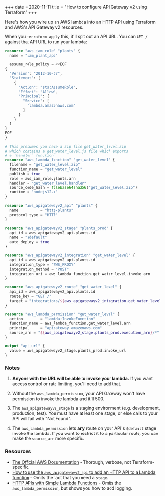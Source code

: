 +++
date = 2020-11-11
title = "How to configure API Gateway v2 using Terraform"
+++

Here's how you wire up an AWS lambda into an HTTP API using Terraform
and AWS's API Gateway v2 resources.

<!-- more -->

When you `terraform apply` this, it'll spit out an API URL. You can `GET
/` against that API URL to run your lambda:

```terraform
resource "aws_iam_role" "plants" {
  name = "iam_plant_api"

  assume_role_policy = <<EOF
{
  "Version": "2012-10-17",
  "Statement": [
    {
      "Action": "sts:AssumeRole",
      "Effect": "Allow",
      "Principal": {
        "Service": [
          "lambda.amazonaws.com"
        ]
      }
    }
  ]
}
EOF
}

# This presumes you have a zip file get_water_level.zip
# which contains a get_water_level.js file which exports
# a `handler` function
resource "aws_lambda_function" "get_water_level" {
  filename = "get_water_level.zip"
  function_name = "get_water_level"
  publish = true
  role = aws_iam_role.plants.arn
  handler = "get_water_level.handler"
  source_code_hash = filebase64sha256("get_water_level.zip")
  runtime = "nodejs12.x"
}

resource "aws_apigatewayv2_api" "plants" {
  name          = "http-plants"
  protocol_type = "HTTP"
}

resource "aws_apigatewayv2_stage" "plants_prod" {
  api_id = aws_apigatewayv2_api.plants.id
  name = "$default"
  auto_deploy = true
}

resource "aws_apigatewayv2_integration" "get_water_level" {
  api_id = aws_apigatewayv2_api.plants.id
  integration_type = "AWS_PROXY"
  integration_method = "POST"
  integration_uri = aws_lambda_function.get_water_level.invoke_arn
}

resource "aws_apigatewayv2_route" "get_water_level" {
  api_id = aws_apigatewayv2_api.plants.id
  route_key = "GET /"
  target = "integrations/${aws_apigatewayv2_integration.get_water_level.id}"
}

resource "aws_lambda_permission" "get_water_level" {
  action        = "lambda:InvokeFunction"
  function_name = aws_lambda_function.get_water_level.arn
  principal     = "apigateway.amazonaws.com"
  source_arn = "${aws_apigatewayv2_stage.plants_prod.execution_arn}/*"
}

output "api_url" {
  value = aws_apigatewayv2_stage.plants_prod.invoke_url
}
```

### Notes

1. **Anyone with the URL will be able to invoke your lambda.** If you want
   access control or rate limiting, you'll need to add that.

2. Without the `aws_lambda_permission`, your API Gateway won't have permission
   to invoke the lambda and it'll 500.

3. The `aws_apigatewayv2_stage` is a staging environment (e.g. development,
   production, test). You must have at least one stage, or else calls to your
   API will fail with "Not Found".

4. The `aws_lambda_permission` lets **any** route on your API's `$default`
   stage invoke the lambda. If you want to restrict it to a particular route,
   you can make the `source_arn` more specific.

### Resources

- [The Official AWS Documentation][official_docs] - Thorough, verbose, not Terraform-specific.
- [How to use the `aws_apigatewayv2_api` to add an HTTP API to a Lambda function][advancedweb] - Omits the fact that you need a `stage`.
- [HTTP APIs with Simple Lambda Functions][barneyparker] - Omits the `aws_lambda_permission`, but shows you how to add logging.

[official_docs]: https://docs.aws.amazon.com/apigateway/latest/developerguide/http-api.html
[advancedweb]: https://advancedweb.hu/how-to-use-the-aws-apigatewayv2-api-to-add-an-http-api-to-a-lambda-function/
[barneyparker]: https://barneyparker.com/posts/http-apis-with-simple-lambda-functions/
